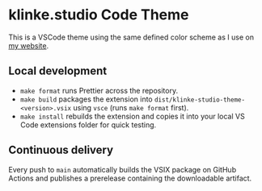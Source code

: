 # klinke.studio Code Theme

This is a VSCode theme using the same defined color scheme as I use on [my website](https://klinke.studio).

## Local development

- `make format` runs Prettier across the repository.
- `make build` packages the extension into `dist/klinke-studio-theme-<version>.vsix` using `vsce` (runs `make format` first).
- `make install` rebuilds the extension and copies it into your local VS Code extensions folder for quick testing.

## Continuous delivery

Every push to `main` automatically builds the VSIX package on GitHub Actions and publishes a prerelease containing the downloadable artifact.
